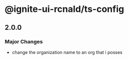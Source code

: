 # @ignite-ui-rcnald/ts-config

## 2.0.0

### Major Changes

- change the organization name to an org that i posses
